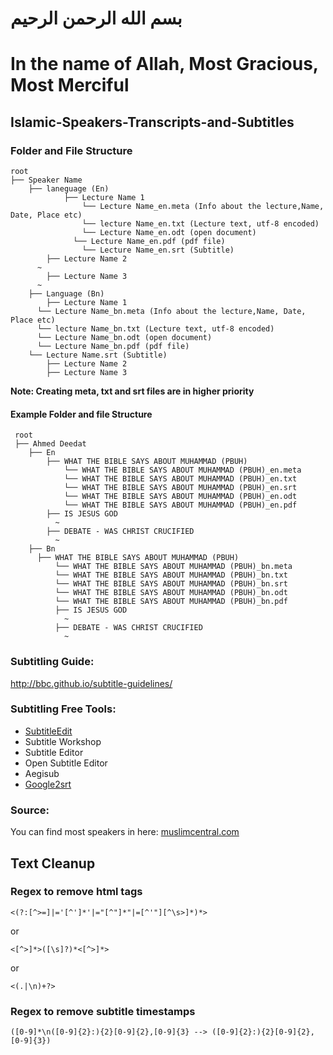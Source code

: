 
# بسم الله الرحمن الرحيم

# In the name of Allah, Most Gracious, Most Merciful

## Islamic-Speakers-Transcripts-and-Subtitles

### Folder and File Structure
```
root
├── Speaker Name
	├── laneguage (En)
    		├── Lecture Name 1
    			└── Lecture Name_en.meta (Info about the lecture,Name, Date, Place etc)
    			└── lecture Name_en.txt (Lecture text, utf-8 encoded)
    			└── Lecture Name_en.odt (open document)
   			  └── Lecture Name_en.pdf (pdf file)
    			└── Lecture Name_en.srt (Subtitle)
		├── Lecture Name 2
      ~
		├── Lecture Name 3
      ~
	├── Language (Bn)
		├── Lecture Name 1
      └── Lecture Name_bn.meta (Info about the lecture,Name, Date, Place etc)
      └── lecture Name_bn.txt (Lecture text, utf-8 encoded)
      └── Lecture Name_bn.odt (open document)
      └── Lecture Name_bn.pdf (pdf file)
    └── Lecture Name.srt (Subtitle)
		├── Lecture Name 2
		├── Lecture Name 3
```

<b>Note: Creating meta, txt and srt files are in higher priority</b>

#### Example Folder and file Structure
```
 root
 ├── Ahmed Deedat
    ├── En
        ├── WHAT THE BIBLE SAYS ABOUT MUHAMMAD (PBUH)
            └── WHAT THE BIBLE SAYS ABOUT MUHAMMAD (PBUH)_en.meta
            └── WHAT THE BIBLE SAYS ABOUT MUHAMMAD (PBUH)_en.txt
            └── WHAT THE BIBLE SAYS ABOUT MUHAMMAD (PBUH)_en.srt
            └── WHAT THE BIBLE SAYS ABOUT MUHAMMAD (PBUH)_en.odt
            └── WHAT THE BIBLE SAYS ABOUT MUHAMMAD (PBUH)_en.pdf
        ├── IS JESUS GOD
          ~
        ├── DEBATE - WAS CHRIST CRUCIFIED
          ~
    ├── Bn
      ├── WHAT THE BIBLE SAYS ABOUT MUHAMMAD (PBUH)
          └── WHAT THE BIBLE SAYS ABOUT MUHAMMAD (PBUH)_bn.meta
          └── WHAT THE BIBLE SAYS ABOUT MUHAMMAD (PBUH)_bn.txt
          └── WHAT THE BIBLE SAYS ABOUT MUHAMMAD (PBUH)_bn.srt
          └── WHAT THE BIBLE SAYS ABOUT MUHAMMAD (PBUH)_bn.odt
          └── WHAT THE BIBLE SAYS ABOUT MUHAMMAD (PBUH)_bn.pdf
          ├── IS JESUS GOD
            ~
          ├── DEBATE - WAS CHRIST CRUCIFIED
            ~
```
### Subtitling Guide:

http://bbc.github.io/subtitle-guidelines/

### Subtitling Free Tools:
* [SubtitleEdit](https://github.com/SubtitleEdit)
* Subtitle Workshop
* Subtitle Editor
* Open Subtitle Editor
* Aegisub
* [Google2srt](http://google2srt.sourceforge.net/en/)

### Source:
You can find most speakers in here: <a href="muslimcentral.com">muslimcentral.com</a>

## Text Cleanup
### Regex to remove html tags
```
<(?:[^>=]|='[^']*'|="[^"]*"|=[^'"][^\s>]*)*>
```
or
```
<[^>]*>([\s]?)*<[^>]*>
```
or
```
<(.|\n)+?>

```
### Regex to remove subtitle timestamps
```
([0-9]*\n([0-9]{2}:){2}[0-9]{2},[0-9]{3} --> ([0-9]{2}:){2}[0-9]{2},[0-9]{3})
```
